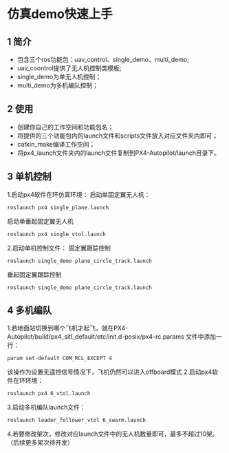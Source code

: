 # 仿真demo快速上手

## 1 简介

- 包含三个ros功能包：uav_control、single_demo、multi_demo;
- uav_coontrol提供了无人机控制类模板;
- single_demo为单无人机控制；
- multi_demo为多机编队控制；

## 2 使用
- 创建你自己的工作空间和功能包名；
- 将提供的三个功能包内的launch文件和scripts文件放入对应文件夹内即可；
- catkin_make编译工作空间；
- 将px4_launch文件夹内的launch文件复制到PX4-Autopilot/launch目录下。


## 3 单机控制
1.启动px4软件在环仿真环境：
启动单固定翼无人机：
```shell
roslaunch px4 single_plane.launch
```
启动单垂起固定翼无人机
```shell
roslaunch px4 single_vtol.launch
```
2.启动单机控制文件：
固定翼跟踪控制
```shell
roslaunch single_demo plane_circle_track.launch
```
垂起固定翼跟踪控制
```shell
roslaunch single_demo plane_circle_track.launch
```

## 4 多机编队

1.若地面站切换到哪个飞机才起飞，就在PX4-Autopilot/build/px4_sitl_default/etc/init.d-posix/px4-rc.params 文件中添加一行：
```shell
param set-default COM_RCL_EXCEPT 4
```
该操作为设置无遥控信号情况下，飞机仍然可以进入offboard模式
2.启动px4软件在环环境：
````shell
roslaunch px4 6_vtol.launch 
````
3.启动多机编队launch文件：
```shell
roslaunch leader_follower_vtol 6_swarm.launch 
```
4.若要修改架次，修改对应launch文件中的无人机数量即可，最多不超过10架。（后续更多架次待开发）
